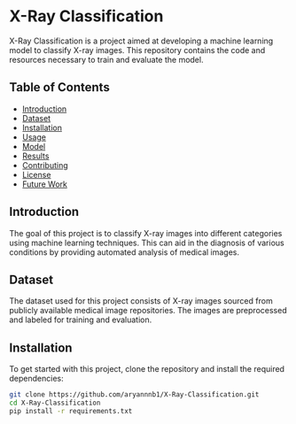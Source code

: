 # X-Ray Classification

X-Ray Classification is a project aimed at developing a machine learning model to classify X-ray images. This repository contains the code and resources necessary to train and evaluate the model.

## Table of Contents
- [Introduction](#introduction)
- [Dataset](#dataset)
- [Installation](#installation)
- [Usage](#usage)
- [Model](#model)
- [Results](#results)
- [Contributing](#contributing)
- [License](#license)
- [Future Work](#future-work)

## Introduction
The goal of this project is to classify X-ray images into different categories using machine learning techniques. This can aid in the diagnosis of various conditions by providing automated analysis of medical images.

## Dataset
The dataset used for this project consists of X-ray images sourced from publicly available medical image repositories. The images are preprocessed and labeled for training and evaluation.

## Installation
To get started with this project, clone the repository and install the required dependencies:

```bash
git clone https://github.com/aryannnb1/X-Ray-Classification.git
cd X-Ray-Classification
pip install -r requirements.txt
